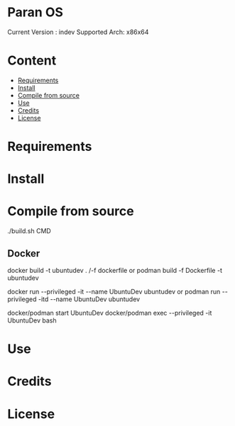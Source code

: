 
# Paran OS

Current Version : indev
Supported Arch: x86x64

# Content
- [Requirements](#requirements)
- [Install](#install)
- [Compile from source](#compile-from-source)
- [Use](#Use)
- [Credits](#credits)
- [License](#license)


# Requirements

# Install

# Compile from source

./build.sh CMD


## Docker

docker build -t ubuntudev . /-f dockerfile
or
podman build -f Dockerfile -t ubuntudev   


docker run --privileged -it --name UbuntuDev ubuntudev
or
podman run  --privileged -itd --name UbuntuDev ubuntudev


docker/podman start UbuntuDev
docker/podman exec --privileged  -it UbuntuDev bash

# Use

# Credits

# License
